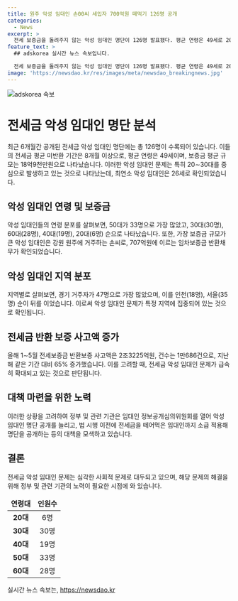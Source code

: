 ```yaml
---
title: 원주 악성 임대인 손00씨 세입자 700억원 떼먹기 126명 공개
categories:
  - News
excerpt: >
  전세 보증금을 돌려주지 않는 악성 임대인 명단이 126명 발표됐다. 평균 연령은 49세로 20∼30대가 29%를 차지했고, 최연소는 26세였다. 이름, 나이, 주소, 상습적 미반환 기간 등이 공개되며, 2억원 이상 채무 불이행자를 대상으로 한다. 총액은 18억9천만원에 이르는데, 평균 8개월 이상 보증금을 반환하지 않은 것으로 파악됐다. 경기, 서울, 인천 거주자가 많고, 올해 1∼5월 전세금 반환보증 사고액은 2조3225억원에 이르며, 65% 증가했다. 국토부는 소급 적용해 법 시행 이전의 임대인도 명단에 추가할 방침이다.
feature_text: >
  ## adskorea 실시간 뉴스 속보입니다.

  전세 보증금을 돌려주지 않는 악성 임대인 명단이 126명 발표됐다. 평균 연령은 49세로 20∼30대가 29%를 차지했고, 최연소는 26세였다. 이름, 나이, 주소, 상습적 미반환 기간 등이 공개되며, 2억원 이상 채무 불이행자를 대상으로 한다. 총액은 18억9천만원에 이르는데, 평균 8개월 이상 보증금을 반환하지 않은 것으로 파악됐다. 경기, 서울, 인천 거주자가 많고, 올해 1∼5월 전세금 반환보증 사고액은 2조3225억원에 이르며, 65% 증가했다. 국토부는 소급 적용해 법 시행 이전의 임대인도 명단에 추가할 방침이다.
image: 'https://newsdao.kr/res/images/meta/newsdao_breakingnews.jpg'
---
```


<p><img src="https://newsdao.kr/res/images/meta/newsdao_breakingnews.jpg" alt="adskorea 속보" /></p>

<h1>전세금 악성 임대인 명단 분석</h1>

<p data-ke-size="size16">최근 6개월간 공개된 전세금 악성 임대인 명단에는 총 126명이 수록되어 있습니다. 이들의 전세금 평균 미반환 기간은 8개월 이상으로, 평균 연령은 49세이며, 보증금 평균 규모는 18억9천만원으로 나타났습니다. 이러한 악성 임대인 문제는 특히 20∼30대를 중심으로 발생하고 있는 것으로 나타났는데, 최연소 악성 임대인은 26세로 확인되었습니다.</p>

<h2>악성 임대인 연령 및 보증금</h2>

<p data-ke-size="size16">악성 임대인들의 연령 분포를 살펴보면, 50대가 33명으로 가장 많았고, 30대(30명), 60대(28명), 40대(19명), 20대(6명) 순으로 나타났습니다. 또한, 가장 보증금 규모가 큰 악성 임대인은 강원 원주에 거주하는 손씨로, 707억원에 이르는 임차보증금 반환채무가 확인되었습니다.</p>

<h2>악성 임대인 지역 분포</h2>

<p data-ke-size="size16">지역별로 살펴보면, 경기 거주자가 47명으로 가장 많았으며, 이를 인천(18명), 서울(35명) 순이 뒤를 이었습니다. 이로써 악성 임대인 문제가 특정 지역에 집중되어 있는 것으로 확인됩니다.</p>

<h2>전세금 반환 보증 사고액 증가</h2>

<p data-ke-size="size16">올해 1∼5월 전세보증금 반환보증 사고액은 2조3225억원, 건수는 1만686건으로, 지난해 같은 기간 대비 65% 증가했습니다. 이를 고려할 때, 전세금 악성 임대인 문제가 급속히 확대되고 있는 것으로 판단됩니다.</p>

<h2>대책 마련을 위한 노력</h2>

<p data-ke-size="size16">이러한 상황을 고려하여 정부 및 관련 기관은 임대인 정보공개심의위원회를 열어 악성 임대인 명단 공개를 늘리고, 법 시행 이전에 전세금을 떼어먹은 임대인까지 소급 적용해 명단을 공개하는 등의 대책을 모색하고 있습니다.</p>

<h2>결론</h2>

<p data-ke-size="size16">전세금 악성 임대인 문제는 심각한 사회적 문제로 대두되고 있으며, 해당 문제의 해결을 위해 정부 및 관련 기관의 노력이 필요한 시점에 와 있습니다.</p>

<table>
<thead>
<tr>
<td style="text-align: center; height: 17px;"><b>연령대</b></td>
<td style="text-align: center; height: 17px;"><b>인원수</b></td>
</tr>
</thead>
<tbody>
<tr>
<td style="text-align: center; height: 17px;"><b>20대</b></td>
<td style="text-align: center; height: 17px;">6명</td>
</tr>
<tr>
<td style="text-align: center; height: 17px;"><b>30대</b></td>
<td style="text-align: center; height: 17px;">30명</td>
</tr>
<tr>
<td style="text-align: center; height: 17px;"><b>40대</b></td>
<td style="text-align: center; height: 17px;">19명</td>
</tr>
<tr>
<td style="text-align: center; height: 17px;"><b>50대</b></td>
<td style="text-align: center; height: 17px;">33명</td>
</tr>
<tr>
<td style="text-align: center; height: 17px;"><b>60대</b></td>
<td style="text-align: center; height: 17px;">28명</td>
</tr>
</tbody>
</table>
실시간 뉴스 속보는, <a href="https://newsdao.kr" rel="dofollow">https://newsdao.kr</a>


